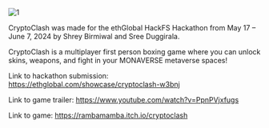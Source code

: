![1](https://github.com/shreybirmiwal/hackfs/assets/67839663/4669878b-a117-48d3-8eba-e50c13a0ea30)




CryptoClash was made for the ethGlobal HackFS Hackathon from May 17 – June 7, 2024 by Shrey Birmiwal and Sree Duggirala.

CryptoClash is a multiplayer first person boxing game where you can unlock skins, weapons, and fight in your MONAVERSE metaverse spaces!





Link to hackathon submission: https://ethglobal.com/showcase/cryptoclash-w3bnj

Link to game trailer: https://www.youtube.com/watch?v=PpnPVjxfugs

Link to game: https://rambamamba.itch.io/cryptoclash
